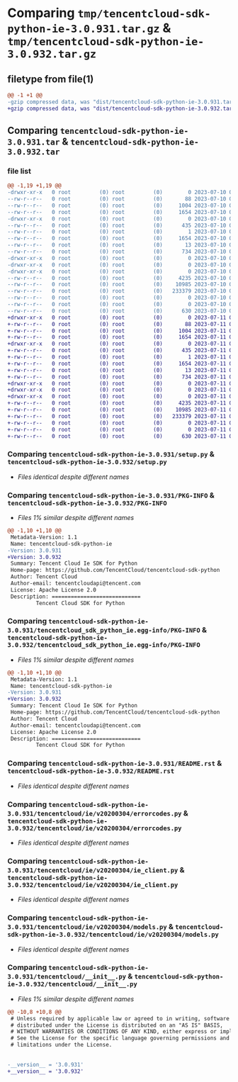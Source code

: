 # Comparing `tmp/tencentcloud-sdk-python-ie-3.0.931.tar.gz` & `tmp/tencentcloud-sdk-python-ie-3.0.932.tar.gz`

## filetype from file(1)

```diff
@@ -1 +1 @@
-gzip compressed data, was "dist/tencentcloud-sdk-python-ie-3.0.931.tar", last modified: Mon Jul 10 00:42:09 2023, max compression
+gzip compressed data, was "dist/tencentcloud-sdk-python-ie-3.0.932.tar", last modified: Tue Jul 11 00:47:21 2023, max compression
```

## Comparing `tencentcloud-sdk-python-ie-3.0.931.tar` & `tencentcloud-sdk-python-ie-3.0.932.tar`

### file list

```diff
@@ -1,19 +1,19 @@
-drwxr-xr-x   0 root         (0) root         (0)        0 2023-07-10 00:42:09.000000 tencentcloud-sdk-python-ie-3.0.931/
--rw-r--r--   0 root         (0) root         (0)       88 2023-07-10 00:42:09.000000 tencentcloud-sdk-python-ie-3.0.931/setup.cfg
--rw-r--r--   0 root         (0) root         (0)     1004 2023-07-10 00:42:09.000000 tencentcloud-sdk-python-ie-3.0.931/setup.py
--rw-r--r--   0 root         (0) root         (0)     1654 2023-07-10 00:42:09.000000 tencentcloud-sdk-python-ie-3.0.931/PKG-INFO
-drwxr-xr-x   0 root         (0) root         (0)        0 2023-07-10 00:42:09.000000 tencentcloud-sdk-python-ie-3.0.931/tencentcloud_sdk_python_ie.egg-info/
--rw-r--r--   0 root         (0) root         (0)      435 2023-07-10 00:42:09.000000 tencentcloud-sdk-python-ie-3.0.931/tencentcloud_sdk_python_ie.egg-info/SOURCES.txt
--rw-r--r--   0 root         (0) root         (0)        1 2023-07-10 00:42:09.000000 tencentcloud-sdk-python-ie-3.0.931/tencentcloud_sdk_python_ie.egg-info/dependency_links.txt
--rw-r--r--   0 root         (0) root         (0)     1654 2023-07-10 00:42:09.000000 tencentcloud-sdk-python-ie-3.0.931/tencentcloud_sdk_python_ie.egg-info/PKG-INFO
--rw-r--r--   0 root         (0) root         (0)       13 2023-07-10 00:42:09.000000 tencentcloud-sdk-python-ie-3.0.931/tencentcloud_sdk_python_ie.egg-info/top_level.txt
--rw-r--r--   0 root         (0) root         (0)      734 2023-07-10 00:42:09.000000 tencentcloud-sdk-python-ie-3.0.931/README.rst
-drwxr-xr-x   0 root         (0) root         (0)        0 2023-07-10 00:42:09.000000 tencentcloud-sdk-python-ie-3.0.931/tencentcloud/
-drwxr-xr-x   0 root         (0) root         (0)        0 2023-07-10 00:42:09.000000 tencentcloud-sdk-python-ie-3.0.931/tencentcloud/ie/
-drwxr-xr-x   0 root         (0) root         (0)        0 2023-07-10 00:42:09.000000 tencentcloud-sdk-python-ie-3.0.931/tencentcloud/ie/v20200304/
--rw-r--r--   0 root         (0) root         (0)     4235 2023-07-10 00:42:09.000000 tencentcloud-sdk-python-ie-3.0.931/tencentcloud/ie/v20200304/errorcodes.py
--rw-r--r--   0 root         (0) root         (0)    10985 2023-07-10 00:42:09.000000 tencentcloud-sdk-python-ie-3.0.931/tencentcloud/ie/v20200304/ie_client.py
--rw-r--r--   0 root         (0) root         (0)   233379 2023-07-10 00:42:09.000000 tencentcloud-sdk-python-ie-3.0.931/tencentcloud/ie/v20200304/models.py
--rw-r--r--   0 root         (0) root         (0)        0 2023-07-10 00:42:09.000000 tencentcloud-sdk-python-ie-3.0.931/tencentcloud/ie/v20200304/__init__.py
--rw-r--r--   0 root         (0) root         (0)        0 2023-07-10 00:42:09.000000 tencentcloud-sdk-python-ie-3.0.931/tencentcloud/ie/__init__.py
--rw-r--r--   0 root         (0) root         (0)      630 2023-07-10 00:42:09.000000 tencentcloud-sdk-python-ie-3.0.931/tencentcloud/__init__.py
+drwxr-xr-x   0 root         (0) root         (0)        0 2023-07-11 00:47:21.000000 tencentcloud-sdk-python-ie-3.0.932/
+-rw-r--r--   0 root         (0) root         (0)       88 2023-07-11 00:47:21.000000 tencentcloud-sdk-python-ie-3.0.932/setup.cfg
+-rw-r--r--   0 root         (0) root         (0)     1004 2023-07-11 00:47:21.000000 tencentcloud-sdk-python-ie-3.0.932/setup.py
+-rw-r--r--   0 root         (0) root         (0)     1654 2023-07-11 00:47:21.000000 tencentcloud-sdk-python-ie-3.0.932/PKG-INFO
+drwxr-xr-x   0 root         (0) root         (0)        0 2023-07-11 00:47:21.000000 tencentcloud-sdk-python-ie-3.0.932/tencentcloud_sdk_python_ie.egg-info/
+-rw-r--r--   0 root         (0) root         (0)      435 2023-07-11 00:47:21.000000 tencentcloud-sdk-python-ie-3.0.932/tencentcloud_sdk_python_ie.egg-info/SOURCES.txt
+-rw-r--r--   0 root         (0) root         (0)        1 2023-07-11 00:47:21.000000 tencentcloud-sdk-python-ie-3.0.932/tencentcloud_sdk_python_ie.egg-info/dependency_links.txt
+-rw-r--r--   0 root         (0) root         (0)     1654 2023-07-11 00:47:21.000000 tencentcloud-sdk-python-ie-3.0.932/tencentcloud_sdk_python_ie.egg-info/PKG-INFO
+-rw-r--r--   0 root         (0) root         (0)       13 2023-07-11 00:47:21.000000 tencentcloud-sdk-python-ie-3.0.932/tencentcloud_sdk_python_ie.egg-info/top_level.txt
+-rw-r--r--   0 root         (0) root         (0)      734 2023-07-11 00:47:21.000000 tencentcloud-sdk-python-ie-3.0.932/README.rst
+drwxr-xr-x   0 root         (0) root         (0)        0 2023-07-11 00:47:21.000000 tencentcloud-sdk-python-ie-3.0.932/tencentcloud/
+drwxr-xr-x   0 root         (0) root         (0)        0 2023-07-11 00:47:21.000000 tencentcloud-sdk-python-ie-3.0.932/tencentcloud/ie/
+drwxr-xr-x   0 root         (0) root         (0)        0 2023-07-11 00:47:21.000000 tencentcloud-sdk-python-ie-3.0.932/tencentcloud/ie/v20200304/
+-rw-r--r--   0 root         (0) root         (0)     4235 2023-07-11 00:47:21.000000 tencentcloud-sdk-python-ie-3.0.932/tencentcloud/ie/v20200304/errorcodes.py
+-rw-r--r--   0 root         (0) root         (0)    10985 2023-07-11 00:47:21.000000 tencentcloud-sdk-python-ie-3.0.932/tencentcloud/ie/v20200304/ie_client.py
+-rw-r--r--   0 root         (0) root         (0)   233379 2023-07-11 00:47:21.000000 tencentcloud-sdk-python-ie-3.0.932/tencentcloud/ie/v20200304/models.py
+-rw-r--r--   0 root         (0) root         (0)        0 2023-07-11 00:47:21.000000 tencentcloud-sdk-python-ie-3.0.932/tencentcloud/ie/v20200304/__init__.py
+-rw-r--r--   0 root         (0) root         (0)        0 2023-07-11 00:47:21.000000 tencentcloud-sdk-python-ie-3.0.932/tencentcloud/ie/__init__.py
+-rw-r--r--   0 root         (0) root         (0)      630 2023-07-11 00:47:21.000000 tencentcloud-sdk-python-ie-3.0.932/tencentcloud/__init__.py
```

### Comparing `tencentcloud-sdk-python-ie-3.0.931/setup.py` & `tencentcloud-sdk-python-ie-3.0.932/setup.py`

 * *Files identical despite different names*

### Comparing `tencentcloud-sdk-python-ie-3.0.931/PKG-INFO` & `tencentcloud-sdk-python-ie-3.0.932/PKG-INFO`

 * *Files 1% similar despite different names*

```diff
@@ -1,10 +1,10 @@
 Metadata-Version: 1.1
 Name: tencentcloud-sdk-python-ie
-Version: 3.0.931
+Version: 3.0.932
 Summary: Tencent Cloud Ie SDK for Python
 Home-page: https://github.com/TencentCloud/tencentcloud-sdk-python
 Author: Tencent Cloud
 Author-email: tencentcloudapi@tencent.com
 License: Apache License 2.0
 Description: ============================
         Tencent Cloud SDK for Python
```

### Comparing `tencentcloud-sdk-python-ie-3.0.931/tencentcloud_sdk_python_ie.egg-info/PKG-INFO` & `tencentcloud-sdk-python-ie-3.0.932/tencentcloud_sdk_python_ie.egg-info/PKG-INFO`

 * *Files 1% similar despite different names*

```diff
@@ -1,10 +1,10 @@
 Metadata-Version: 1.1
 Name: tencentcloud-sdk-python-ie
-Version: 3.0.931
+Version: 3.0.932
 Summary: Tencent Cloud Ie SDK for Python
 Home-page: https://github.com/TencentCloud/tencentcloud-sdk-python
 Author: Tencent Cloud
 Author-email: tencentcloudapi@tencent.com
 License: Apache License 2.0
 Description: ============================
         Tencent Cloud SDK for Python
```

### Comparing `tencentcloud-sdk-python-ie-3.0.931/README.rst` & `tencentcloud-sdk-python-ie-3.0.932/README.rst`

 * *Files identical despite different names*

### Comparing `tencentcloud-sdk-python-ie-3.0.931/tencentcloud/ie/v20200304/errorcodes.py` & `tencentcloud-sdk-python-ie-3.0.932/tencentcloud/ie/v20200304/errorcodes.py`

 * *Files identical despite different names*

### Comparing `tencentcloud-sdk-python-ie-3.0.931/tencentcloud/ie/v20200304/ie_client.py` & `tencentcloud-sdk-python-ie-3.0.932/tencentcloud/ie/v20200304/ie_client.py`

 * *Files identical despite different names*

### Comparing `tencentcloud-sdk-python-ie-3.0.931/tencentcloud/ie/v20200304/models.py` & `tencentcloud-sdk-python-ie-3.0.932/tencentcloud/ie/v20200304/models.py`

 * *Files identical despite different names*

### Comparing `tencentcloud-sdk-python-ie-3.0.931/tencentcloud/__init__.py` & `tencentcloud-sdk-python-ie-3.0.932/tencentcloud/__init__.py`

 * *Files 1% similar despite different names*

```diff
@@ -10,8 +10,8 @@
 # Unless required by applicable law or agreed to in writing, software
 # distributed under the License is distributed on an "AS IS" BASIS,
 # WITHOUT WARRANTIES OR CONDITIONS OF ANY KIND, either express or implied.
 # See the License for the specific language governing permissions and
 # limitations under the License.
 
 
-__version__ = '3.0.931'
+__version__ = '3.0.932'
```

